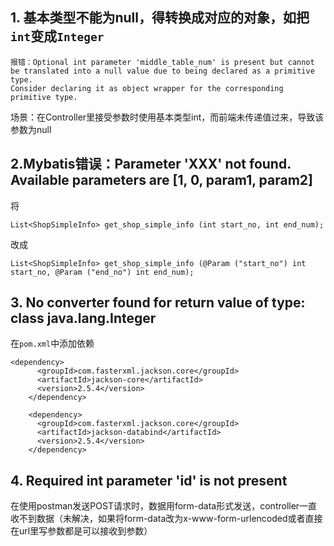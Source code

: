 ## 1. 基本类型不能为null，得转换成对应的对象，如把`int`变成`Integer`
```
报错：Optional int parameter 'middle_table_num' is present but cannot be translated into a null value due to being declared as a primitive type.
Consider declaring it as object wrapper for the corresponding primitive type.
```
场景：在Controller里接受参数时使用基本类型int，而前端未传递值过来，导致该参数为null

## 2.Mybatis错误：Parameter 'XXX' not found. Available parameters are [1, 0, param1, param2]
将
```
List<ShopSimpleInfo> get_shop_simple_info (int start_no, int end_num);
```
改成
```
List<ShopSimpleInfo> get_shop_simple_info (@Param ("start_no") int start_no, @Param ("end_no") int end_num);
```

## 3. No converter found for return value of type: class java.lang.Integer
在`pom.xml`中添加依赖
```
<dependency>
      <groupId>com.fasterxml.jackson.core</groupId>
      <artifactId>jackson-core</artifactId>
      <version>2.5.4</version>
    </dependency>
    
    <dependency>
      <groupId>com.fasterxml.jackson.core</groupId>
      <artifactId>jackson-databind</artifactId>
      <version>2.5.4</version>
    </dependency>
 ```
 
 ## 4. Required int parameter 'id' is not present
 在使用postman发送POST请求时，数据用form-data形式发送，controller一直收不到数据（未解决，如果将form-data改为x-www-form-urlencoded或者直接在url里写参数都是可以接收到参数）
